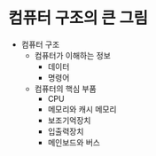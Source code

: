 # 컴퓨터 구조의 큰 그림
- 컴퓨터 구조
  - 컴퓨터가 이해하는 정보
    - 데이터
    - 명령어
  - 컴퓨터의 핵심 부품
    - CPU
    - 메모리와 캐시 메모리
    - 보조기억장치
    - 입출력장치
    - 메인보드와 버스